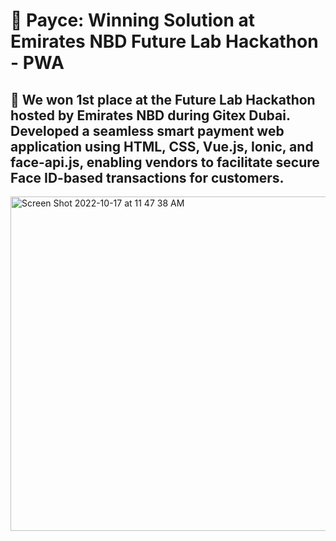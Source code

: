 # 🤖 Payce: Winning Solution at Emirates NBD Future Lab Hackathon - PWA

## 🥇 We won 1st place at the Future Lab Hackathon hosted by Emirates NBD during Gitex Dubai. Developed a seamless smart payment web application using HTML, CSS, Vue.js, Ionic, and face-api.js, enabling vendors to facilitate secure Face ID-based transactions for customers.



<img width="535" alt="Screen Shot 2022-10-17 at 11 47 38 AM" src="https://user-images.githubusercontent.com/52210817/196118938-1b44b1b6-b40e-4829-a2d5-55df21056403.png">
